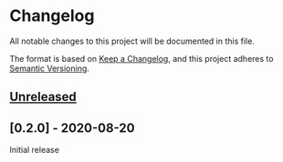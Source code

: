 # Changelog
All notable changes to this project will be documented in this file.

The format is based on [Keep a Changelog](https://keepachangelog.com/en/1.0.0/),
and this project adheres to [Semantic Versioning](https://semver.org/spec/v2.0.0.html).

## [Unreleased]

## [0.2.0] - 2020-08-20

Initial release

[Unreleased]: https://github.com/Erdenian/StudentAssistant/compare/0.2.0...develop
[0.0.0]: https://github.com/Erdenian/StudentAssistant/releases/tag/0.2.0
